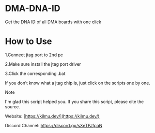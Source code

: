 # DMA-DNA-ID
Get the DNA ID of all DMA boards with one click

# How to Use
1.Connect jtag port to 2nd pc

2.Make sure install the jtag port driver

3.Click the corresponding .bat

If you don’t know what a jtag chip is, just click on the scripts one by one.

> [!NOTE]
>
> I'm glad this script helped you. If you share this script, please cite the source.

Website: [https://kilmu.dev/](https://kilmu.dev/)

Discord Channel: https://discord.gg/sXeTPJfpaN
